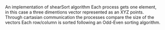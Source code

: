 An implementation of shearSort algorithm
Each process gets one element, in this case a three dimentions vector represented as an XYZ points.
Through cartasian communication the processes compare the size of the vectors
Each row/column is sorted following an Odd-Even sorting algorithm.
